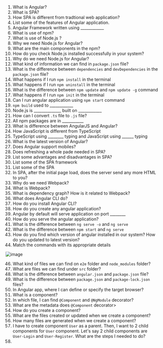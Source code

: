 1. What is Angular?
2. What is SPA?
3. How SPA is different from tradtional web application?
4. List some of the features of Angular application.
5. Angular Framework written using  ____________
6. What is use of npm?
7. What is use of Node.js ?
8. Why we need Node.js for Angular?
9. What are the main components in the npm?
10. How do you check Node.js installed successfully in your system?
11. Why do we need Node.js for Angular?
12. What kind of information we can find in `package.json` file?
13. What is the difference between `dependencies` and `devDependencies` in the `package.json` file?
14. What happens if I run `npm install` in the terminal
16. What happens if I run `npm uninstall` in the terminal
17. What is the difference between `npm update` and `npm update -g` command
18. What happens if I run `npm init` in the terminal
19. Can I run angular application using `npm start` command
20. `npm build` used to ____________
21. Node.js is  ______________ built on ____________
22. How can I convert `.ts` file to `.js` file?
23. All npm packages are in ___________
24. What is difference between AngularJS and Angular?
25. How JavaScript is different from TypeScript
26. TypeScript using ________ typing and JavaScript using ______ typing
27. What is the latest version of Angular?
28. Does Angular support mobiles?
29. Does refreshing a whole pade needed in SPA?
30. List some advantages and disadvantages in SPA?
31. List some of the SPA framework
32. List some of the SPA
33. In SPA, after the initial page load, does the server send any more HTML to you?
34. Why do we need Webpack?
35. What is Webpack?
36. What is dependency graph? How is it related to Webpack?
37. What does Angular CLI do?
38. How do you install Angular CLI?
39. How do you create any angular application?
40. Angular by default will serve application on port ________
41. How do you serve the angular application?
42. What is the difference between `ng serve -o` and `ng serve`
43. What is the difference between `npm start` and `ng serve`
44. How do you find which version of angular installed in our system? How do you updated to latest version?
45. Match the commands with its appropriate details

![image](https://user-images.githubusercontent.com/70228962/184805351-6e8cbddc-f31b-4d8b-ad80-591ed93514ae.png)

46. What kind of files we can find on `e2e` folder and `node_modules` folder?
47. What are files we can find under `src` folder?
48. What is the difference between `angular.json` and `package.json` file?
49. What is the difference between `package.json` and `package-lock.json` files?
50. In Angular app, where I can define or specify the target browser?
51. What is a component?
52. In which file, I can find `@Component` and `@NgModule` decorator?
53. What are the metadata does `@Component` decorator>
54. How do you create a component?
55. What are the files created or updated when we create a component?
56. How many files are generated when we create a component?
57. I have to create component `User` as a parent. Then, I want to 2 child components for `User` component. Let's say 2 child components are `User-Login` and `User-Register`. What are the steps I needed to do?
58. 
